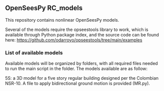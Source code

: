## OpenSeesPy RC_models

This repository contains nonlinear OpenSeesPy models. 

Several of the models require the opseestools library to work, which is available through Python package index, and the source code can be found here: https://github.com/odarroyo/opseestools/tree/main/examples
### List of available models
Available models will be organized by folders, with all required files needed to run the main script in the folder. The models available are as follow:

5S: a 3D model for a five story regular building designed per the Colombian NSR-10. A file to apply bidirectional ground motion is provided (MR.py).
